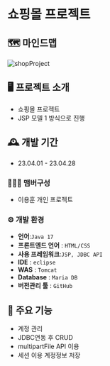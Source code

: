 

# 쇼핑몰 프로젝트
## 🗺️ 마인드맵 
![shopProject](https://github.com/leeDragonHun/shop/assets/145954981/e1f140fc-c72b-4351-a12d-23b3c79a7055)

## 🖥️ 프로젝트 소개

- 쇼핑몰 프로젝트
- JSP 모델 1 방식으로 진행

## 🕰️ 개발 기간

-   23.04.01 - 23.04.28

### 🧑‍🤝‍🧑 맴버구성
-   이용훈 개인 프로젝트
### ⚙️ 개발 환경

-   **언어**:`Java 17`
-   **프론트엔드 언어** : `HTML/CSS`
- **사용 프레임워크**:`JSP, JDBC API`
-   **IDE**  :  `eclipse`
-   **WAS**  :  `Tomcat`
-   **Database**  :  `Maria DB`
-  **버전관리 툴**  :  `GitHub`


## 📌 주요 기능

- 계정 관리
- JDBC연동 후 CRUD
- multipartFile API 이용
- 세션 이용 계정정보 저장
